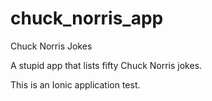 # chuck_norris_app
Chuck Norris Jokes

A stupid app that lists fifty Chuck Norris jokes.

This is an Ionic application test.
